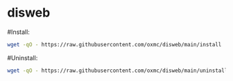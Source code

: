 # disweb

#Install:

```sh
wget -qO - https://raw.githubusercontent.com/oxmc/disweb/main/install | bash
```

#Uninstall:

```sh
wget -qO - https://raw.githubusercontent.com/oxmc/disweb/main/uninstall | bash
```

